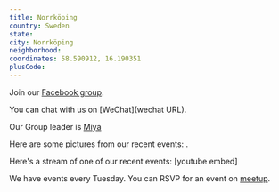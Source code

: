 ```yaml
---
title: Norrköping
country: Sweden
state: 
city: Norrköping
neighborhood: 
coordinates: 58.590912, 16.190351
plusCode:
---
```

Join our [Facebook group](https://www.facebook.com/groups/free.code.camp.norrkoping).

You can chat with us on [WeChat](wechat URL).

Our Group leader is [Miya](freecodecamp.org/miya)

Here are some pictures from our recent events:
![]().

Here's a stream of one of our recent events:
[youtube embed]

We have events every Tuesday. You can RSVP for an event on [meetup](meetupurl).
